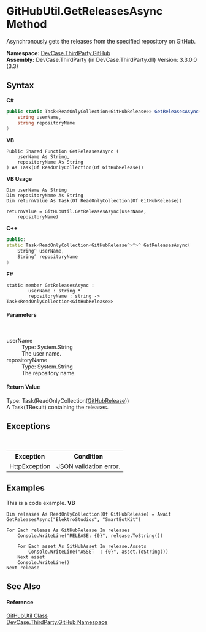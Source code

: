 # GitHubUtil.GetReleasesAsync Method 
 

Asynchronously gets the releases from the specified repository on GitHub.

**Namespace:**&nbsp;<a href="N_DevCase_ThirdParty_GitHub">DevCase.ThirdParty.GitHub</a><br />**Assembly:**&nbsp;DevCase.ThirdParty (in DevCase.ThirdParty.dll) Version: 3.3.0.0 (3.3)

## Syntax

**C#**<br />
``` C#
public static Task<ReadOnlyCollection<GitHubRelease>> GetReleasesAsync(
	string userName,
	string repositoryName
)
```

**VB**<br />
``` VB
Public Shared Function GetReleasesAsync ( 
	userName As String,
	repositoryName As String
) As Task(Of ReadOnlyCollection(Of GitHubRelease))
```

**VB Usage**<br />
``` VB Usage
Dim userName As String
Dim repositoryName As String
Dim returnValue As Task(Of ReadOnlyCollection(Of GitHubRelease))

returnValue = GitHubUtil.GetReleasesAsync(userName, 
	repositoryName)
```

**C++**<br />
``` C++
public:
static Task<ReadOnlyCollection<GitHubRelease^>^>^ GetReleasesAsync(
	String^ userName, 
	String^ repositoryName
)
```

**F#**<br />
``` F#
static member GetReleasesAsync : 
        userName : string * 
        repositoryName : string -> Task<ReadOnlyCollection<GitHubRelease>> 

```


#### Parameters
&nbsp;<dl><dt>userName</dt><dd>Type: System.String<br />The user name.</dd><dt>repositoryName</dt><dd>Type: System.String<br />The repository name.</dd></dl>

#### Return Value
Type: Task(ReadOnlyCollection(<a href="T_DevCase_ThirdParty_GitHub_GitHubRelease">GitHubRelease</a>))<br />A Task(TResult) containing the releases.

## Exceptions
&nbsp;<table><tr><th>Exception</th><th>Condition</th></tr><tr><td>HttpException</td><td>JSON validation error.</td></tr></table>

## Examples
This is a code example. 
**VB**<br />
``` VB
Dim releases As ReadOnlyCollection(Of GitHubRelease) = Await GetReleasesAsync("ElektroStudios", "SmartBotKit")

For Each release As GitHubRelease In releases
    Console.WriteLine("RELEASE: {0}", release.ToString())

    For Each asset As GitHubAsset In release.Assets
        Console.WriteLine("ASSET  : {0}", asset.ToString())
    Next asset
    Console.WriteLine()
Next release
```


## See Also


#### Reference
<a href="T_DevCase_ThirdParty_GitHub_GitHubUtil">GitHubUtil Class</a><br /><a href="N_DevCase_ThirdParty_GitHub">DevCase.ThirdParty.GitHub Namespace</a><br />
